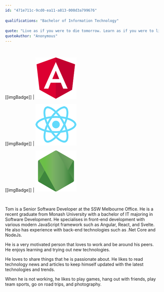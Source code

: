 ```yaml
---
id: "471e711c-9cd0-ea11-a813-000d3a799676"

qualifications: "Bachelor of Information Technology"

quote: "Live as if you were to die tomorrow. Learn as if you were to live forever."
quoteAuthor: "Anonymous"
---
```


<br/>

[[imgBadge]]
| ![angular.png](../badges/Developer-angular.png)

[[imgBadge]]
| ![react.png](../badges/Developer-react.png)

[[imgBadge]]
| ![node js](../badges/Developer-node-js.png)

<br/>

Tom is a Senior Software Developer at the SSW Melbourne Office. He is a recent graduate from Monash University with a bachelor of IT majoring in Software Development. He specialises in front-end development with various modern JavaScript framework such as Angular, React, and Svelte. He also has experience with back-end technologies such as .Net Core and NodeJs.

He is a very motivated person that loves to work and be around his peers. He enjoys learning and trying out new technologies.

He loves to share things that he is passionate about. He likes to read technology news and articles to keep himself updated with the latest technologies and trends.

When he is not working, he likes to play games, hang out with friends, play team sports, go on road trips, and photography.
